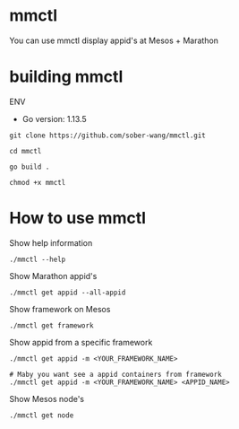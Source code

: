 # mmctl 

You can use mmctl display appid's at Mesos + Marathon

# building mmctl 
ENV
- Go version: 1.13.5


```shell
git clone https://github.com/sober-wang/mmctl.git

cd mmctl 

go build .

chmod +x mmctl 
```

# How to use mmctl

Show help information

```shell
./mmctl --help
```

Show Marathon appid's
```shell
./mmctl get appid --all-appid
```

Show framework on Mesos
```shell
./mmctl get framework 
```

Show appid from a specific framework
```shell
./mmctl get appid -m <YOUR_FRAMEWORK_NAME>

# Maby you want see a appid containers from framework 
./mmctl get appid -m <YOUR_FRAMEWORK_NAME> <APPID_NAME>
```

Show Mesos node's 
```shell
./mmctl get node
```
